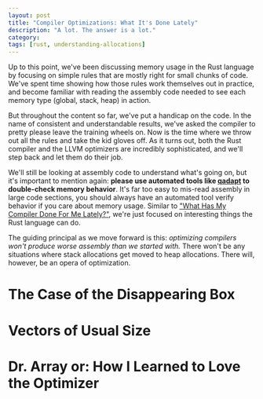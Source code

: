 ```yaml
---
layout: post
title: "Compiler Optimizations: What It's Done Lately"
description: "A lot. The answer is a lot."
category: 
tags: [rust, understanding-allocations]
---
```


Up to this point, we've been discussing memory usage in the Rust language
by focusing on simple rules that are mostly right for small chunks of code.
We've spent time showing how those rules work themselves out in practice,
and become familiar with reading the assembly code needed to see each memory
type (global, stack, heap) in action.

But throughout the content so far, we've put a handicap on the code.
In the name of consistent and understandable results, we've asked the
compiler to pretty please leave the training wheels on. Now is the time
where we throw out all the rules and take the kid gloves off. As it turns out,
both the Rust compiler and the LLVM optimizers are incredibly sophisticated,
and we'll step back and let them do their job.

We'll still be looking at assembly code to understand what's going on,
but it's important to mention again: **please use automated tools like
[qadapt](https://crates.io/crates/qadapt) to double-check memory behavior**. 
It's far too easy to mis-read assembly in large code sections, you should
always have an automated tool verify behavior if you care about memory usage.
Similar to ["What Has My Compiler Done For Me Lately?"](https://www.youtube.com/watch?v=bSkpMdDe4g4),
we're just focused on interesting things the Rust language can do.

The guiding principal as we move forward is this: *optimizing compilers
won't produce worse assembly than we started with.* There won't be any
situations where stack allocations get moved to heap allocations.
There will, however, be an opera of optimization.

# The Case of the Disappearing Box

# Vectors of Usual Size

# Dr. Array or: How I Learned to Love the Optimizer
